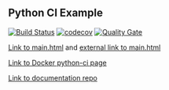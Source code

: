 ## Python CI Example
[![Build Status](https://travis-ci.org/laurelmcintyre/python-ci.svg?branch=master)](https://travis-ci.org/laurelmcintyre/python-ci)
[![codecov](https://codecov.io/gh/laurelmcintyre/python-ci/branch/master/graph/badge.svg)](https://codecov.io/gh/laurelmcintyre/python-ci)
[![Quality Gate](https://sonarqube.com/api/badges/gate?key=python-ci%3Amaster)](https://sonarqube.com/dashboard?id=python-ci%3Amaster)

[Link to main.html](main.html) and 
[external link to main.html](https://laurelmcintyre.github.io/python-ci/main.html)

[Link to Docker python-ci page](https://hub.docker.com/r/laurelmcintyre/python-ci/)

[Link to documentation repo](https://github.com/laurelmcintyre/documentation)
